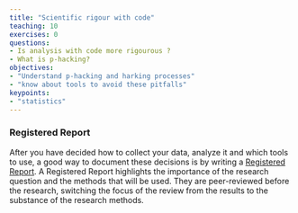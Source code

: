 ```yaml
---
title: "Scientific rigour with code"
teaching: 10
exercises: 0
questions:
- Is analysis with code more rigourous ?
- What is p-hacking?
objectives:
- "Understand p-hacking and harking processes"
- "know about tools to avoid these pitfalls"
keypoints:
- "statistics"
---
```



### Registered Report

After you have decided how to collect your data, analyze it and which tools to use, a good way to document these decisions is by writing a [Registered Report](https://support.jmir.org/hc/en-us/articles/360003450852-What-is-a-Registered-Report-).
A Registered Report highlights the importance of the research question and the methods that will be used.
They are peer-reviewed before the research, switching the focus of the review from the results to the substance of the research methods.